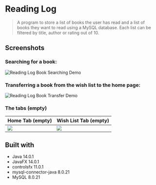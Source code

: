 # Reading Log
> A program to store a list of books the user has read and a list of books they want to read using a MySQL database.
> Each list can be filtered by title, author or rating out of 10.

<!-- Screenshots -->
## Screenshots
### Searching for a book:
![Reading Log Book Searching Demo](https://user-images.githubusercontent.com/44094740/98675331-0601be00-2352-11eb-8e8e-477d72a6b3dc.gif)

### Transferring a book from the wish list to the home page:
![Reading Log Book Transfer Demo](https://user-images.githubusercontent.com/44094740/98674208-6263de00-2350-11eb-8483-f3d7958df27f.gif)


### The tabs (empty)
| Home Tab (empty) | Wish List Tab (empty) |
| --- | --- |
| ![](https://user-images.githubusercontent.com/44094740/99146145-43758c80-266d-11eb-8bfd-5d9f76c7b35b.png) | ![](https://user-images.githubusercontent.com/44094740/99146146-440e2300-266d-11eb-94b4-ada96f9cdf86.png) |

 
<!-- Technologies used in development -->
## Built with
* Java 14.0.1
* JavaFX 14.0.1
* controlsfx 11.0.1
* mysql-connector-java 8.0.21
* MySQL 8.0.21

